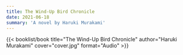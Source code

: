```yaml
---
title: The Wind-Up Bird Chronicle
date: 2021-06-18
summary: 'A novel by Haruki Murakami'
---
```


{{< booklist/book
title="The Wind-Up Bird Chronicle"
author="Haruki Murakami"
cover="cover.jpg"
format="Audio" >}}
